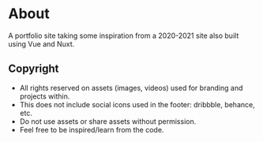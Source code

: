 # About

A portfolio site taking some inspiration from a 2020-2021 site also built using Vue and Nuxt. 

## Copyright
- All rights reserved on assets (images, videos) used for branding and projects within.
- This does not include social icons used in the footer: dribbble, behance, etc.  
- Do not use assets or share assets without permission.
- Feel free to be inspired/learn from the code.
